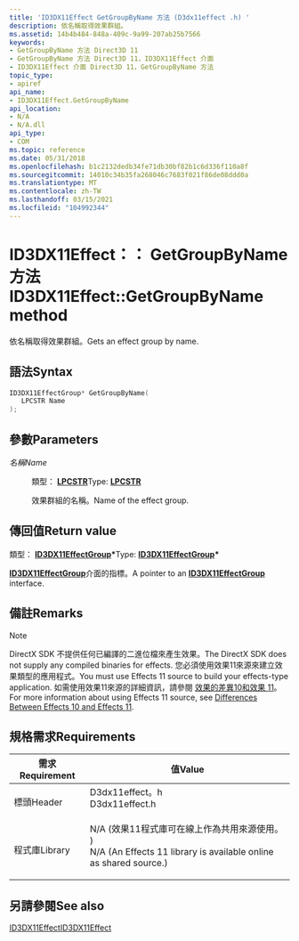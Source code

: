 ```yaml
---
title: 'ID3DX11Effect GetGroupByName 方法 (D3dx11effect .h) '
description: 依名稱取得效果群組。
ms.assetid: 14b4b484-848a-409c-9a99-207ab25b7566
keywords:
- GetGroupByName 方法 Direct3D 11
- GetGroupByName 方法 Direct3D 11，ID3DX11Effect 介面
- ID3DX11Effect 介面 Direct3D 11，GetGroupByName 方法
topic_type:
- apiref
api_name:
- ID3DX11Effect.GetGroupByName
api_location:
- N/A
- N/A.dll
api_type:
- COM
ms.topic: reference
ms.date: 05/31/2018
ms.openlocfilehash: b1c2132dedb34fe71db30bf82b1c6d336f110a8f
ms.sourcegitcommit: 14010c34b35fa268046c7683f021f86de08ddd0a
ms.translationtype: MT
ms.contentlocale: zh-TW
ms.lasthandoff: 03/15/2021
ms.locfileid: "104992344"
---
```

# <a name="id3dx11effectgetgroupbyname-method"></a><span data-ttu-id="bf7bb-106">ID3DX11Effect：： GetGroupByName 方法</span><span class="sxs-lookup"><span data-stu-id="bf7bb-106">ID3DX11Effect::GetGroupByName method</span></span>

<span data-ttu-id="bf7bb-107">依名稱取得效果群組。</span><span class="sxs-lookup"><span data-stu-id="bf7bb-107">Gets an effect group by name.</span></span>

## <a name="syntax"></a><span data-ttu-id="bf7bb-108">語法</span><span class="sxs-lookup"><span data-stu-id="bf7bb-108">Syntax</span></span>


```C++
ID3DX11EffectGroup* GetGroupByName(
   LPCSTR Name
);
```



## <a name="parameters"></a><span data-ttu-id="bf7bb-109">參數</span><span class="sxs-lookup"><span data-stu-id="bf7bb-109">Parameters</span></span>

<dl> <dt>

<span data-ttu-id="bf7bb-110">*名稱*</span><span class="sxs-lookup"><span data-stu-id="bf7bb-110">*Name*</span></span> 
</dt> <dd>

<span data-ttu-id="bf7bb-111">類型： **[ **LPCSTR**](/windows/desktop/WinProg/windows-data-types)**</span><span class="sxs-lookup"><span data-stu-id="bf7bb-111">Type: **[**LPCSTR**](/windows/desktop/WinProg/windows-data-types)**</span></span>

<span data-ttu-id="bf7bb-112">效果群組的名稱。</span><span class="sxs-lookup"><span data-stu-id="bf7bb-112">Name of the effect group.</span></span>

</dd> </dl>

## <a name="return-value"></a><span data-ttu-id="bf7bb-113">傳回值</span><span class="sxs-lookup"><span data-stu-id="bf7bb-113">Return value</span></span>

<span data-ttu-id="bf7bb-114">類型： **[ **ID3DX11EffectGroup**](id3dx11effectgroup.md)\***</span><span class="sxs-lookup"><span data-stu-id="bf7bb-114">Type: **[**ID3DX11EffectGroup**](id3dx11effectgroup.md)\***</span></span>

<span data-ttu-id="bf7bb-115">[**ID3DX11EffectGroup**](id3dx11effectgroup.md)介面的指標。</span><span class="sxs-lookup"><span data-stu-id="bf7bb-115">A pointer to an [**ID3DX11EffectGroup**](id3dx11effectgroup.md) interface.</span></span>

## <a name="remarks"></a><span data-ttu-id="bf7bb-116">備註</span><span class="sxs-lookup"><span data-stu-id="bf7bb-116">Remarks</span></span>

> [!Note]  
> <span data-ttu-id="bf7bb-117">DirectX SDK 不提供任何已編譯的二進位檔來產生效果。</span><span class="sxs-lookup"><span data-stu-id="bf7bb-117">The DirectX SDK does not supply any compiled binaries for effects.</span></span> <span data-ttu-id="bf7bb-118">您必須使用效果11來源來建立效果類型的應用程式。</span><span class="sxs-lookup"><span data-stu-id="bf7bb-118">You must use Effects 11 source to build your effects-type application.</span></span> <span data-ttu-id="bf7bb-119">如需使用效果11來源的詳細資訊，請參閱 [效果的差異10和效果 11](d3d11-graphics-programming-guide-effects-differences.md)。</span><span class="sxs-lookup"><span data-stu-id="bf7bb-119">For more information about using Effects 11 source, see [Differences Between Effects 10 and Effects 11](d3d11-graphics-programming-guide-effects-differences.md).</span></span>

 

## <a name="requirements"></a><span data-ttu-id="bf7bb-120">規格需求</span><span class="sxs-lookup"><span data-stu-id="bf7bb-120">Requirements</span></span>



| <span data-ttu-id="bf7bb-121">需求</span><span class="sxs-lookup"><span data-stu-id="bf7bb-121">Requirement</span></span> | <span data-ttu-id="bf7bb-122">值</span><span class="sxs-lookup"><span data-stu-id="bf7bb-122">Value</span></span> |
|--------------------|----------------------------------------------------------------------------------------------------------------------------------------------|
| <span data-ttu-id="bf7bb-123">標頭</span><span class="sxs-lookup"><span data-stu-id="bf7bb-123">Header</span></span><br/>  | <dl> <span data-ttu-id="bf7bb-124"><dt>D3dx11effect。h</dt></span><span class="sxs-lookup"><span data-stu-id="bf7bb-124"><dt>D3dx11effect.h</dt></span></span> </dl>                                                    |
| <span data-ttu-id="bf7bb-125">程式庫</span><span class="sxs-lookup"><span data-stu-id="bf7bb-125">Library</span></span><br/> | <dl> <span data-ttu-id="bf7bb-126"><dt>N/A (效果11程式庫可在線上作為共用來源使用。 ) </dt></span><span class="sxs-lookup"><span data-stu-id="bf7bb-126"><dt>N/A (An Effects 11 library is available online as shared source.)</dt></span></span> </dl> |



## <a name="see-also"></a><span data-ttu-id="bf7bb-127">另請參閱</span><span class="sxs-lookup"><span data-stu-id="bf7bb-127">See also</span></span>

<dl> <dt>

[<span data-ttu-id="bf7bb-128">ID3DX11Effect</span><span class="sxs-lookup"><span data-stu-id="bf7bb-128">ID3DX11Effect</span></span>](id3dx11effect.md)
</dt> </dl>

 

